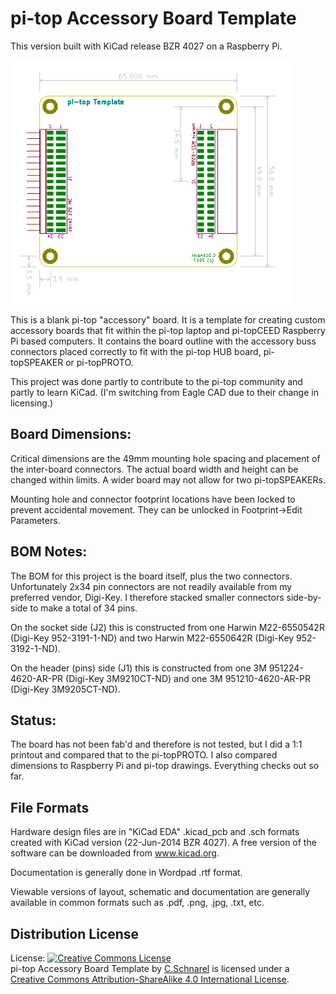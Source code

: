 pi-top Accessory Board Template
===============================

This version built with KiCad release BZR 4027 on a Raspberry Pi.

<img src="https://github.com/uChip/pi-top_Template/blob/master/Board.PNG" alt="Board outline template" height="390" width="451">

This is a blank pi-top "accessory" board.  It is a template for creating custom accessory boards that fit within the pi-top laptop and pi-topCEED Raspberry Pi based computers.  It contains the board outline with the accessory buss connectors placed correctly to fit with the pi-top HUB board, pi-topSPEAKER or pi-topPROTO.

This project was done partly to contribute to the pi-top community and partly to learn KiCad. (I'm switching from Eagle CAD due to their change in licensing.)

## Board Dimensions:
Critical dimensions are the 49mm mounting hole spacing and placement of the inter-board connectors.  The actual board width and height can be changed within limits.  A wider board may not allow for two pi-topSPEAKERs.

Mounting hole and connector footprint locations have been locked to prevent accidental movement.  They can be unlocked in Footprint->Edit Parameters.

## BOM Notes:
The BOM for this project is the board itself, plus the two connectors.  Unfortunately 2x34 pin connectors are not readily available from my preferred vendor, Digi-Key.  I therefore stacked smaller connectors side-by-side to make a total of 34 pins.  

On the socket side (J2) this is constructed from one Harwin M22-6550542R (Digi-Key 952-3191-1-ND) and two Harwin M22-6550642R (Digi-Key 952-3192-1-ND).

On the header (pins) side (J1) this is constructed from one 3M 951224-4620-AR-PR (Digi-Key 3M9210CT-ND) and one 3M 951210-4620-AR-PR (Digi-Key 3M9205CT-ND).

## Status:
The board has not been fab'd and therefore is not tested, but I did a 1:1 printout and compared that to the pi-topPROTO.  I also compared dimensions to Raspberry Pi and pi-top drawings.  Everything checks out so far.

## File Formats  

Hardware design files are in "KiCad EDA" .kicad_pcb and .sch formats created with KiCad version (22-Jun-2014 BZR 4027).  A free version of the software can be downloaded from www.kicad.org.

Documentation is generally done in Wordpad .rtf format.

Viewable versions of layout, schematic and documentation are generally available in common formats such as .pdf, .png, .jpg, .txt, etc. 

## Distribution License  

License:
<a rel="license" href="http://creativecommons.org/licenses/by-sa/4.0/"><img alt="Creative Commons License" style="border-width:0" src="https://i.creativecommons.org/l/by-sa/4.0/88x31.png" /></a><br /><span xmlns:dct="http://purl.org/dc/terms/" property="dct:title">pi-top Accessory Board Template</span> by <a xmlns:cc="http://creativecommons.org/ns#" href="https://github.com/uChip/pi-top_Template" property="cc:attributionName" rel="cc:attributionURL">C.Schnarel</a> is licensed under a <a rel="license" href="http://creativecommons.org/licenses/by-sa/4.0/">Creative Commons Attribution-ShareAlike 4.0 International License</a>.
